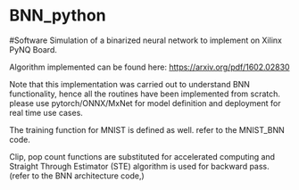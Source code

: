 # BNN_python

#Software Simulation of a binarized neural network to implement on Xilinx PyNQ Board.

Algorithm implemented can be found here: https://arxiv.org/pdf/1602.02830

Note that this implementation was carried out to understand BNN functionality, hence all the routines have been implemented from scratch. please use pytorch/ONNX/MxNet for model definition and deployment for real time use cases. 

The training function for MNIST is defined as well. refer to the MNIST_BNN code. 
 
Clip, pop count functions are substituted for accelerated computing and Straight Through Estimator (STE) algorithm is used for backward pass. (refer to the BNN architecture code,)
